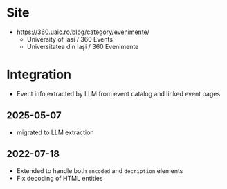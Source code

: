 # Site

* https://360.uaic.ro/blog/category/evenimente/
    * University of Iasi / 360 Events
    * Universitatea din Iași / 360 Evenimente

# Integration

* Event info extracted by LLM from event catalog and linked event pages

## 2025-05-07

* migrated to LLM extraction

## 2022-07-18

* Extended to handle both `encoded` and `decription` elements
* Fix decoding of HTML entities
